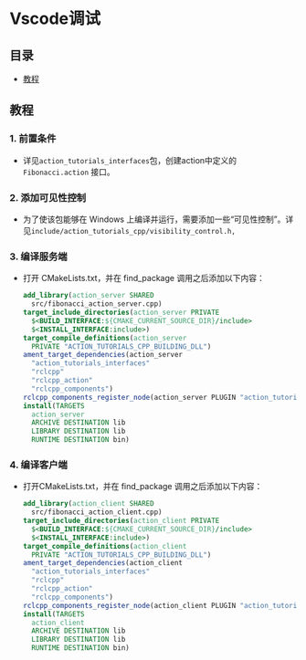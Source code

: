 # Vscode调试

## 目录

- [教程](#教程)

## 教程 <a name = "教程"></a>

### 1. 前置条件
- 详见`action_tutorials_interfaces`包，创建action中定义的 `Fibonacci.action` 接口。

### 2. 添加可见性控制
- 为了使该包能够在 Windows 上编译并运行，需要添加一些“可见性控制”。详见`include/action_tutorials_cpp/visibility_control.h,`

### 3. 编译服务端
- 打开 CMakeLists.txt，并在 find_package 调用之后添加以下内容：
  ```cmake
  add_library(action_server SHARED
    src/fibonacci_action_server.cpp)
  target_include_directories(action_server PRIVATE
    $<BUILD_INTERFACE:${CMAKE_CURRENT_SOURCE_DIR}/include>
    $<INSTALL_INTERFACE:include>)
  target_compile_definitions(action_server
    PRIVATE "ACTION_TUTORIALS_CPP_BUILDING_DLL")
  ament_target_dependencies(action_server
    "action_tutorials_interfaces"
    "rclcpp"
    "rclcpp_action"
    "rclcpp_components")
  rclcpp_components_register_node(action_server PLUGIN "action_tutorials_cpp::FibonacciActionServer" EXECUTABLE fibonacci_action_server)
  install(TARGETS
    action_server
    ARCHIVE DESTINATION lib
    LIBRARY DESTINATION lib
    RUNTIME DESTINATION bin)
  ```

### 4. 编译客户端
- 打开CMakeLists.txt，并在 find_package 调用之后添加以下内容：

  ```cmake
  add_library(action_client SHARED
    src/fibonacci_action_client.cpp)
  target_include_directories(action_client PRIVATE
    $<BUILD_INTERFACE:${CMAKE_CURRENT_SOURCE_DIR}/include>
    $<INSTALL_INTERFACE:include>)
  target_compile_definitions(action_client
    PRIVATE "ACTION_TUTORIALS_CPP_BUILDING_DLL")
  ament_target_dependencies(action_client
    "action_tutorials_interfaces"
    "rclcpp"
    "rclcpp_action"
    "rclcpp_components")
  rclcpp_components_register_node(action_client PLUGIN "action_tutorials_cpp::FibonacciActionClient" EXECUTABLE fibonacci_action_client)
  install(TARGETS
    action_client
    ARCHIVE DESTINATION lib
    LIBRARY DESTINATION lib
    RUNTIME DESTINATION bin)
  ```
